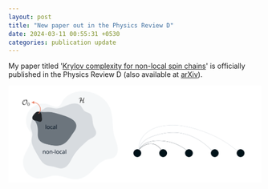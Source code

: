 ```yaml
---
layout: post
title: "New paper out in the Physics Review D"
date: 2024-03-11 00:55:31 +0530
categories: publication update
---
```


My paper titled '<a href="https://doi.org/10.1103/PhysRevD.109.066010">Krylov complexity for non-local spin chains</a>' is officially published in the Physics Review D (also available at <a href="https://arxiv.org/abs/2312.11677">arXiv</a>). <br>

<img src="/img/non local.svg" alt="SVG Image">
